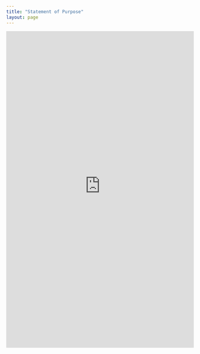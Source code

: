 ```yaml
---
title: "Statement of Purpose"
layout: page
---
```


<embed src="https://sandeep-kumaar3.github.io/main/sandeep_stan_sop.pdf" width="100%" height="850px"/>
